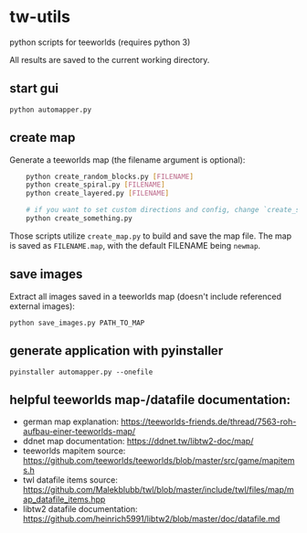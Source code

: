 # tw-utils

python scripts for teeworlds (requires python 3)

All results are saved to the current working directory.

## start gui

    python automapper.py

## create map

Generate a teeworlds map (the filename argument is optional):

```sh
    python create_random_blocks.py [FILENAME]
    python create_spiral.py [FILENAME]
    python create_layered.py [FILENAME]

    # if you want to set custom directions and config, change `create_something.py` and run
    python create_something.py
```

Those scripts utilize `create_map.py` to build and save the map file. The map is saved as `FILENAME.map`, with the default FILENAME being `newmap`.


## save images

Extract all images saved in a teeworlds map (doesn't include referenced external images):

    python save_images.py PATH_TO_MAP


## generate application with pyinstaller

    pyinstaller automapper.py --onefile


## helpful teeworlds map-/datafile documentation:

* german map explanation: https://teeworlds-friends.de/thread/7563-roh-aufbau-einer-teeworlds-map/
* ddnet map documentation: https://ddnet.tw/libtw2-doc/map/
* teeworlds mapitem source: https://github.com/teeworlds/teeworlds/blob/master/src/game/mapitems.h
* twl datafile items source: https://github.com/Malekblubb/twl/blob/master/include/twl/files/map/map_datafile_items.hpp
* libtw2 datafile documentation: https://github.com/heinrich5991/libtw2/blob/master/doc/datafile.md
